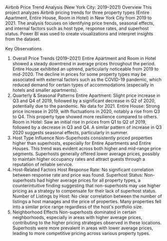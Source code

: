 Airbnb Price Trend Analysis (New York City: 2019–2021)
Overview
This project analyzes Airbnb pricing trends for three property types (Entire Apartment, Entire House, Room in Hotel) in New York City from 2019 to 2021. The analysis focuses on identifying price trends, seasonal effects, and internal factors such as host type, response rates, and superhost status. Power BI was used to create visualizations and interpret insights from the dataset.

Key Observations
1. Overall Price Trends (2019–2021)
Entire Apartment and Room in Hotel showed a steady downtrend in average prices throughout the period.
Entire House exhibited an uptrend, particularly noticeable from 2019 to mid-2020.
The decline in prices for some property types may be associated with external factors such as the COVID-19 pandemic, which reduced demand for certain types of accommodations (especially in hotels and smaller apartments).
2. Quarterly & Seasonal Patterns
Entire Apartment: Slight price increase in Q3 and Q4 of 2019, followed by a significant decrease in Q2 of 2020, potentially due to the pandemic. No data for 2021.
Entire House: Strong price increase in 2019, with fluctuations in 2020, notably a rise from Q3 to Q4. This property type showed more resilience compared to others.
Room in Hotel: Saw an initial rise in prices from Q1 to Q2 of 2019, followed by a decrease in Q3 and Q4. A similar pattern of increase in Q3 2020 suggests seasonal effects, particularly in summer.
3. Host Type Influence
Non-Superhosts consistently priced properties higher than superhosts, especially for Entire Apartments and Entire Houses. This trend was evident across both higher and mid-range price segments.
Superhosts generally offered lower average prices, possibly to maintain higher occupancy rates and attract guests through a reputation of reliable service.
4. Host-Related Factors
Host Response Rate: No significant correlation between response rate and price was found.
Superhost Status: Non-superhosts had higher average prices for all property types, a counterintuitive finding suggesting that non-superhosts may use higher pricing as a strategy to compensate for their lack of superhost status.
Number of Listings by Host: No clear correlation between the number of listings a host manages and the price of properties. Many properties fell into a similar price range regardless of the host's portfolio size.
5. Neighborhood Effects
Non-superhosts dominated in certain neighborhoods, especially in areas with higher average prices, contributing to the higher pricing strategies observed in these locations.
Superhosts were more prevalent in areas with lower average prices, leading to more competitive pricing across various property types.
